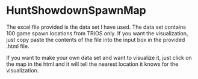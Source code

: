 # HuntShowdownSpawnMap

The excel file provided is the data set I have used. The data set contains 100 game spawn locations from TRIOS only.
If you want the visualization, just copy paste the contents of the file into the input box in the provided .html file.

If you want to make your own data set and want to visualize it, just click on the map in the html and it will tell the nearest location it knows for the visualization.
